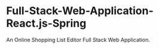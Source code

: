 # Full-Stack-Web-Application-React.js-Spring
An Online Shopping List Editor Full Stack Web Application.
